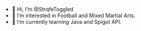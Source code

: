 - 👋 Hi, I’m @StrqfeToggled
- 👀 I’m interested in Football and Mixed Martial Arts.
- 🌱 I’m currently learning Java and Spigot API.

<!---
StrqfeToggled/StrqfeToggled is a ✨ special ✨ repository because its `README.md` (this file) appears on your GitHub profile.
You can click the Preview link to take a look at your changes.
--->
